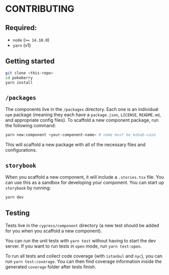 # CONTRIBUTING

## Required:

- `node` (`>= 14.18.0`)
- `yarn` (v1)

## Getting started

```bash
git clone <this-repo>
cd pokeberry
yarn install
```

## `/packages`

The components live in the `/packages` directory. Each one is an individual `npm` package (meaning they each have a `package.json`, `LICENSE`, `README.md`, and appropriate config files). To scaffold a new component package, run the following command:

```bash
yarn new:component <your-component-name> # name must be kebab-case
```

This will scaffold a new package with all of the necessary files and configurations.

## `storybook`

When you scaffold a new component, it will include a `.stories.tsx` file. You can use this as a sandbox for developing your component. You can start up `storybook` by running:

```bash
yarn dev
```

## Testing

Tests live in the `cypress/component` directory (a new test should be added for you when you scaffold a new component).

You can run the unit tests with `yarn test` without having to start the dev server. If you want to run tests in `open` mode, run `yarn test:open`.

To run all tests and collect code coverage (with `istanbul` and `nyc`), you can run `yarn test:coverage`. You can then find coverage information inside the generated `coverage` folder after tests finish.
